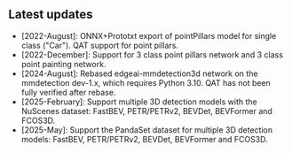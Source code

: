 ## Latest updates

* [2022-August]: ONNX+Prototxt export of pointPillars model for single class ("Car"). QAT support for point pillars.
* [2022-December]: Support for 3 class point pillars network and 3 class point painting network.
* [2024-August]: Rebased edgeai-mmdetection3d network on the mmdetection dev-1.x, which requires Python 3.10. QAT has not been fully verified after rebase.
* [2025-February]: Support multiple 3D detection models with the NuScenes dataset: FastBEV, PETR/PETRv2, BEVDet, BEVFormer and FCOS3D.
* [2025-May]: Support the PandaSet dataset for multiple 3D detection models: FastBEV, PETR/PETRv2, BEVDet, BEVFormer and FCOS3D.
